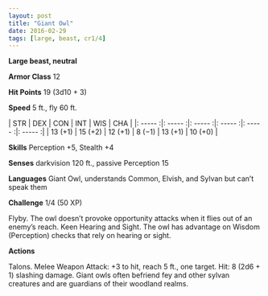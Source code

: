 ```yaml
---
layout: post
title: "Giant Owl"
date: 2016-02-29
tags: [large, beast, cr1/4]
---
```


**Large beast, neutral**

**Armor Class** 12

**Hit Points** 19 (3d10 + 3)

**Speed** 5 ft., fly 60 ft.

|   STR   |   DEX   |   CON   |   INT   |   WIS   |   CHA   |
|: ----- :|: ----- :|: ----- :|: ----- :|: ----- :|: ----- :|
| 13 (+1) | 15 (+2) | 12 (+1) | 8 (−1) | 13 (+1) | 10 (+0) |

**Skills** Perception +5, Stealth +4 

**Senses** darkvision 120 ft., passive Perception 15 

**Languages** Giant Owl, understands Common, Elvish, and Sylvan but can’t speak them 

**Challenge** 1/4 (50 XP)

 Flyby. The owl doesn’t provoke opportunity attacks when it flies out of an enemy’s reach. Keen Hearing and Sight. The owl has advantage on Wisdom (Perception) checks that rely on hearing or sight. 

**Actions** 

Talons. Melee Weapon Attack: +3 to hit, reach 5 ft., one target. Hit: 8 (2d6 + 1) slashing damage. Giant owls often befriend fey and other sylvan creatures and are guardians of their woodland realms.